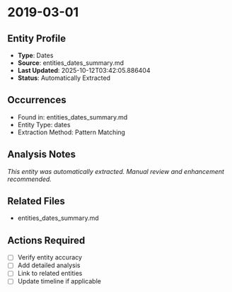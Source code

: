 # 2019-03-01

## Entity Profile
- **Type**: Dates
- **Source**: entities_dates_summary.md
- **Last Updated**: 2025-10-12T03:42:05.886404
- **Status**: Automatically Extracted

## Occurrences
- Found in: entities_dates_summary.md
- Entity Type: dates
- Extraction Method: Pattern Matching

## Analysis Notes
*This entity was automatically extracted. Manual review and enhancement recommended.*

## Related Files
- entities_dates_summary.md

## Actions Required
- [ ] Verify entity accuracy
- [ ] Add detailed analysis
- [ ] Link to related entities
- [ ] Update timeline if applicable
